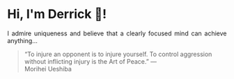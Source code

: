 # Hi, I'm Derrick 👋!
<p align="justify">I admire uniqueness and believe that a clearly focused mind can achieve anything...</p> 
<!-- #quote-start -->
<blockquote>&ldquo;To injure an opponent is to injure yourself. To control aggression without inflicting injury is the Art of Peace.&rdquo; &mdash; <footer>Morihei Ueshiba</footer></blockquote>
<!-- #quote-end -->
